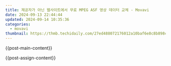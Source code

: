 ```yaml
---
title: 제공자가 아닌 웹사이트에서 무료 MPEG ASF 영상 데이터 교체 - Movavi
date: 2024-09-13 22:44:44
updated: 2024-09-14 10:35:36
categories:
  - movavi
thumbnail: https://thmb.techidaily.com/27ed488072176012a10baf6e8c8b898cb859756da493550354750054c99fba0b.jpg
---
```


{{post-main-content}}

<ins class="adsbygoogle"
     style="display:block"
     data-ad-format="autorelaxed"
     data-ad-client="ca-pub-7571918770474297"
     data-ad-slot="1223367746"></ins>

{{post-assign-content}}

<ins class="adsbygoogle"
     style="display:block"
     data-ad-client="ca-pub-7571918770474297"
     data-ad-slot="8358498916"
     data-ad-format="auto"
     data-full-width-responsive="true"></ins>
